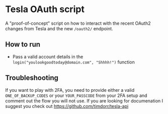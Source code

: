 # Tesla OAuth script
A "proof-of-concept" script on how to interact with the recent OAuth2 changes from Tesla and the new `/oauth2/` endpoint.

## How to run
- Pass a valid account details in the `login("youlookgoodtoday@domain.com", "Shhhh!")` function

## Troubleshooting
If you want to play with 2FA, you need to provide either a valid `ONE_OF_BACKUP_CODES` or your `YOUR_PASSCODE` from your 2FA setup and comment out the flow you will not use. If you are looking for documenation I suggest you check out https://github.com/timdorr/tesla-api
